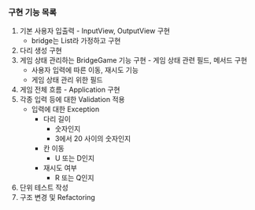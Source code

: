 ### 구현 기능 목록
1. 기본 사용자 입출력 - InputView, OutputView 구현
   - bridge는 List라 가정하고 구현
2. 다리 생성 구현
3. 게임 상태 관리하는 BridgeGame 기능 구현 - 게임 상태 관련 필드, 메서드 구현
   - 사용자 입력에 따른 이동, 재시도 기능
   - 게임 상태 관리 위한 필드
4. 게임 전체 흐름 - Application 구현
5. 각종 입력 등에 대한 Validation 적용
   - 입력에 대한 Exception
     - 다리 길이
       - 숫자인지
       - 3에서 20 사이의 숫자인지
     - 칸 이동
       - U 또는 D인지
     - 재시도 여부
       - R 또는 Q인지
6. 단위 테스트 작성
7. 구조 변경 및 Refactoring
   